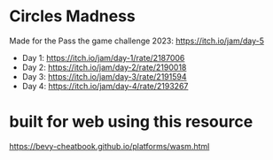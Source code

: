 # Circles Madness

Made for the Pass the game challenge 2023: https://itch.io/jam/day-5

- Day 1: https://itch.io/jam/day-1/rate/2187006
- Day 2: https://itch.io/jam/day-2/rate/2190018
- Day 3: https://itch.io/jam/day-3/rate/2191594
- Day 4: https://itch.io/jam/day-4/rate/2193267

# built for web using this resource
https://bevy-cheatbook.github.io/platforms/wasm.html

